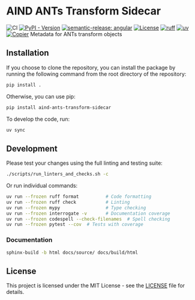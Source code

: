 # AIND ANTs Transform Sidecar

![CI](https://github.com/AllenNeuralDynamics/aind-ants-transform-sidecar/actions/workflows/ci-call.yml/badge.svg)
[![PyPI - Version](https://img.shields.io/pypi/v/aind-ants-transform-sidecar)](https://pypi.org/project/aind-ants-transform-sidecar/)
[![semantic-release: angular](https://img.shields.io/badge/semantic--release-angular-e10079?logo=semantic-release)](https://github.com/semantic-release/semantic-release)
[![License](https://img.shields.io/badge/license-MIT-brightgreen)](LICENSE)
[![ruff](https://img.shields.io/endpoint?url=https://raw.githubusercontent.com/astral-sh/ruff/main/assets/badge/v2.json)](https://github.com/astral-sh/ruff)
[![uv](https://img.shields.io/endpoint?url=https://raw.githubusercontent.com/astral-sh/uv/main/assets/badge/v0.json)](https://github.com/astral-sh/uv)
[![Copier](https://img.shields.io/endpoint?url=https://raw.githubusercontent.com/copier-org/copier/master/img/badge/badge-grayscale-inverted-border.json)](https://github.com/copier-org/copier)
Metadata for ANTs transform objects

## Installation

If you choose to clone the repository, you can install the package by running the following command from the root directory of the repository:

```bash
pip install .
```

Otherwise, you can use pip:

```bash
pip install aind-ants-transform-sidecar
```



To develop the code, run:
```bash
uv sync
```

## Development

Please test your changes using the full linting and testing suite:

```bash
./scripts/run_linters_and_checks.sh -c
```

Or run individual commands:
```bash
uv run --frozen ruff format          # Code formatting
uv run --frozen ruff check           # Linting
uv run --frozen mypy                 # Type checking
uv run --frozen interrogate -v       # Documentation coverage
uv run --frozen codespell --check-filenames  # Spell checking
uv run --frozen pytest --cov  # Tests with coverage
```


### Documentation
```bash
sphinx-build -b html docs/source/ docs/build/html
```


## License

This project is licensed under the MIT License - see the [LICENSE](LICENSE) file for details.